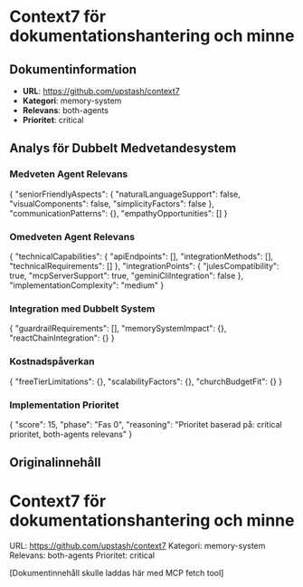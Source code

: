 # Context7 för dokumentationshantering och minne

## Dokumentinformation
- **URL**: https://github.com/upstash/context7
- **Kategori**: memory-system
- **Relevans**: both-agents
- **Prioritet**: critical

## Analys för Dubbelt Medvetandesystem

### Medveten Agent Relevans
{
  "seniorFriendlyAspects": {
    "naturalLanguageSupport": false,
    "visualComponents": false,
    "simplicityFactors": false
  },
  "communicationPatterns": {},
  "empathyOpportunities": []
}

### Omedveten Agent Relevans
{
  "technicalCapabilities": {
    "apiEndpoints": [],
    "integrationMethods": [],
    "technicalRequirements": []
  },
  "integrationPoints": {
    "julesCompatibility": true,
    "mcpServerSupport": true,
    "geminiCliIntegration": false
  },
  "implementationComplexity": "medium"
}

### Integration med Dubbelt System
{
  "guardrailRequirements": [],
  "memorySystemImpact": {},
  "reactChainIntegration": {}
}

### Kostnadspåverkan
{
  "freeTierLimitations": {},
  "scalabilityFactors": {},
  "churchBudgetFit": {}
}

### Implementation Prioritet
{
  "score": 15,
  "phase": "Fas 0",
  "reasoning": "Prioritet baserad på: critical prioritet, both-agents relevans"
}

## Originalinnehåll
# Context7 för dokumentationshantering och minne
    
URL: https://github.com/upstash/context7
Kategori: memory-system
Relevans: both-agents
Prioritet: critical

[Dokumentinnehåll skulle laddas här med MCP fetch tool]

